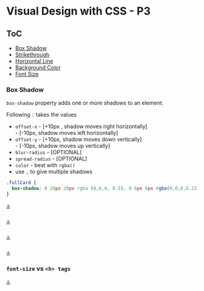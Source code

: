 # Visual Design with CSS - P3

## ToC
* [Box Shadow](#) 
* [Strikethrough](#)
* [Horizontal Line](#)
* [Background Color](#)
* [Font Size](#)

### Box Shadow

`box-shadow` property adds one or more shadows to an element.

Following `:` takes the values
* `offset-x` - [+10px , shadow moves right horizontally]  
             - [-10px, shadow moves left horizontally]  
* `offset-y` - [+10px, shadow moves down vertically]  
             - [-10px, shadow moves up vertically]
* `blur-radius` - [OPTIONAL] 
* `spread-radius` - [OPTIONAL]
* `color` - best with `rgba()`
* use `,` to give multiple shadows

```css
.fullCard {
  box-shadow: 0 20px 20px rgba (0,0,0, 0.5), 0 6px 6px rgba(0,0,0,0.23);
}
```


[🔝](#toc)  
  
### 

  
[🔝](#toc)  

### 

  
[🔝](#toc)  

### 

  
[🔝](#toc)  

### `font-size` vs `<h> tags`

  
[🔝](#toc)  
  
  
  
